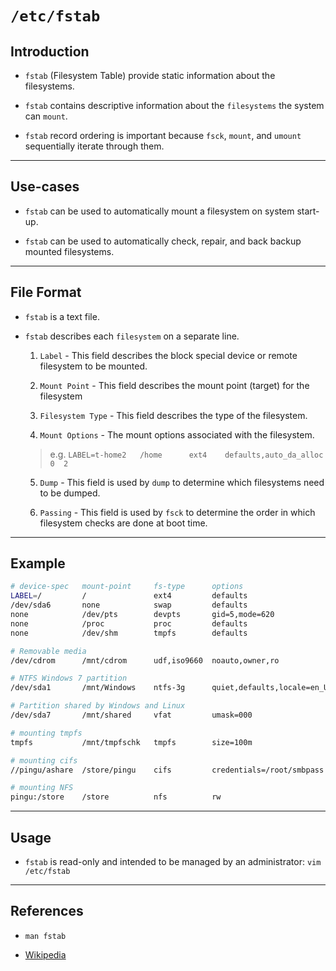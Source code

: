 # `/etc/fstab`

## Introduction

* `fstab` (Filesystem Table) provide static information about the filesystems.

* `fstab` contains descriptive information about the `filesystems` the system can `mount`.

* `fstab` record ordering is important because `fsck`,  `mount`, and  `umount` sequentially iterate through them.

---

## Use-cases

* `fstab` can be used to automatically mount a filesystem on system start-up.

* `fstab` can be used to automatically check, repair, and back backup mounted filesystems.

---

## File Format

* `fstab` is a text file.

* `fstab` describes each `filesystem` on a separate line.

    1. `Label` - This field describes the block special device or remote filesystem to be mounted.

    2. `Mount Point` - This  field describes the mount point (target) for the filesystem

    3. `Filesystem Type` - This field describes the type of the filesystem.

    4. `Mount Options` - The mount options associated with the filesystem.

    > e.g. ```LABEL=t-home2   /home      ext4    defaults,auto_da_alloc      0  2```

    5. `Dump` - This field is used by `dump` to determine which filesystems need to be dumped.

    6. `Passing` - This field is used by `fsck` to determine the order in which filesystem checks are done at boot time.

---

## Example

```bash
# device-spec   mount-point     fs-type      options                                          dump pass
LABEL=/         /               ext4         defaults                                            1 1
/dev/sda6       none            swap         defaults                                            0 0
none            /dev/pts        devpts       gid=5,mode=620                                      0 0
none            /proc           proc         defaults                                            0 0
none            /dev/shm        tmpfs        defaults                                            0 0

# Removable media
/dev/cdrom      /mnt/cdrom      udf,iso9660  noauto,owner,ro                                     0 0

# NTFS Windows 7 partition
/dev/sda1       /mnt/Windows    ntfs-3g      quiet,defaults,locale=en_US.utf8,umask=0,noexec     0 0

# Partition shared by Windows and Linux
/dev/sda7       /mnt/shared     vfat         umask=000                                           0 0

# mounting tmpfs
tmpfs           /mnt/tmpfschk   tmpfs        size=100m                                           0 0

# mounting cifs
//pingu/ashare  /store/pingu    cifs         credentials=/root/smbpass.txt                       0 0

# mounting NFS
pingu:/store    /store          nfs          rw                                                  0 0
```

---

## Usage

* `fstab` is read-only and intended to be managed by an administrator: `vim /etc/fstab`

---

## References

* `man fstab`

* [Wikipedia](https://en.wikipedia.org/wiki/Fstab)

